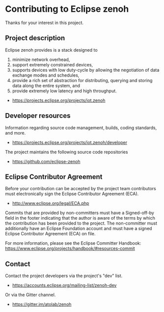 # Contributing to Eclipse zenoh

Thanks for your interest in this project.

## Project description

Eclipse zenoh provides is a stack  designed to
1. minimize network overhead,
2. support extremely constrained devices,
3. supports devices with low duty-cycle by allowing the negotiation of data exchange modes and schedules,
4. provide a rich set of abstraction for distributing, querying and storing data along the entire system, and
5. provide extremely low latency and high throughput.

* https://projects.eclipse.org/projects/iot.zenoh

## Developer resources

Information regarding source code management, builds, coding standards, and
more.

* https://projects.eclipse.org/projects/iot.zenoh/developer

The project maintains the following source code repositories

* https://github.com/eclipse-zenoh

## Eclipse Contributor Agreement

Before your contribution can be accepted by the project team contributors must
electronically sign the Eclipse Contributor Agreement (ECA).

* http://www.eclipse.org/legal/ECA.php

Commits that are provided by non-committers must have a Signed-off-by field in
the footer indicating that the author is aware of the terms by which the
contribution has been provided to the project. The non-committer must
additionally have an Eclipse Foundation account and must have a signed Eclipse
Contributor Agreement (ECA) on file.

For more information, please see the Eclipse Committer Handbook:
https://www.eclipse.org/projects/handbook/#resources-commit

## Contact

Contact the project developers via the project's "dev" list.

* https://accounts.eclipse.org/mailing-list/zenoh-dev

Or via the Gitter channel.

* https://gitter.im/atolab/zenoh

